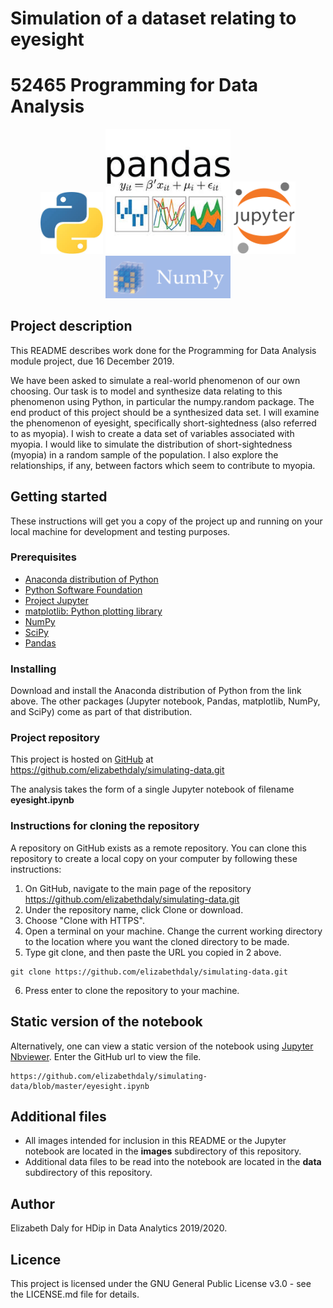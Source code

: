 # Simulation of a dataset relating to eyesight
# 52465 Programming for Data Analysis

<!-- ![Python](images/python.jpg)![NumPy](images/numpy_logo.png) -->

<p align="middle">
  <img src="images/python.jpg" width="100" />
  <img src="images/pandas_logo.jpg" width="200" />
  <img src="images/jupyter_logo.png" width="100" /> 
  <img src="images/numpy_logo.png" width="200" />
</p>

## Project description

This README describes work done for the Programming for Data Analysis module project, due 16 December 2019.

We have been asked to simulate a real-world phenomenon of our own choosing. Our task is to model and synthesize data relating to this phenomenon using Python, in particular the numpy.random package. The end product of this project should be a synthesized data set. I will examine the phenomenon of eyesight, specifically short-sightedness (also referred to as myopia). I wish to create a data set of variables associated with myopia. I would like to simulate the distribution of short-sightedness (myopia) in a random sample of the population. I also explore the relationships, if any, between factors which seem to contribute to myopia.

## Getting started

These instructions will get you a copy of the project up and running on your local machine for development and testing purposes.

### Prerequisites
- [Anaconda distribution of Python](https://www.anaconda.com/distribution/)
- [Python Software Foundation](https://www.python.org/)
- [Project Jupyter](https://jupyter.org/)
- [matplotlib: Python plotting library](https://matplotlib.org/)
- [NumPy](https://numpy.org/)
- [SciPy](https://www.scipy.org/)
- [Pandas](https://pandas.pydata.org/)

### Installing
Download and install the Anaconda distribution of Python from the link above. The other packages (Jupyter notebook, Pandas, matplotlib, NumPy, and SciPy) come as part of that distribution.

### Project repository
This project is hosted on [GitHub](https://github.com/) at 
https://github.com/elizabethdaly/simulating-data.git

The analysis takes the form of a single Jupyter notebook of filename **eyesight.ipynb**

### Instructions for cloning the repository
A repository on GitHub exists as a remote repository. You can clone this repository to create a local copy on your computer by following these instructions:
1. On GitHub, navigate to the main page of the repository https://github.com/elizabethdaly/simulating-data.git
2. Under the repository name, click Clone or download.
3. Choose "Clone with HTTPS".
4. Open a terminal on your machine. Change the current working directory to the location where you want the cloned directory to be made.
5. Type git clone, and then paste the URL you copied in 2 above.
```
git clone https://github.com/elizabethdaly/simulating-data.git
```
6. Press enter to clone the repository to your machine.

## Static version of the notebook
Alternatively, one can view a static version of the notebook using [Jupyter Nbviewer](https://nbviewer.jupyter.org/). Enter the GitHub url to view the file.

```
https://github.com/elizabethdaly/simulating-data/blob/master/eyesight.ipynb
```

## Additional files
- All images intended for inclusion in this README or the Jupyter notebook are located in the **images** subdirectory of this repository.
- Additional data files to be read into the notebook are located in the **data** subdirectory of this repository.

## Author
Elizabeth Daly for HDip in Data Analytics 2019/2020.

## Licence

This project is licensed under the GNU General Public License v3.0 - see the LICENSE.md file for details.